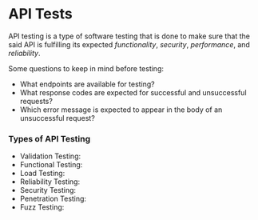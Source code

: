 # API Tests

API testing is a type of software testing that is done to make sure that the said API is fulfilling its expected *functionality*, *security*, *performance*, and *reliability*.

Some questions to keep in mind before testing: 
 - What endpoints are available for testing?
 - What response codes are expected for successful and unsuccessful requests?
 - Which error message is expected to appear in the body of an unsuccessful request?

### Types of API Testing

 - Validation Testing: 
 - Functional Testing:
 - Load Testing:
 - Reliability Testing:
 - Security Testing:
 - Penetration Testing:
 - Fuzz Testing:
